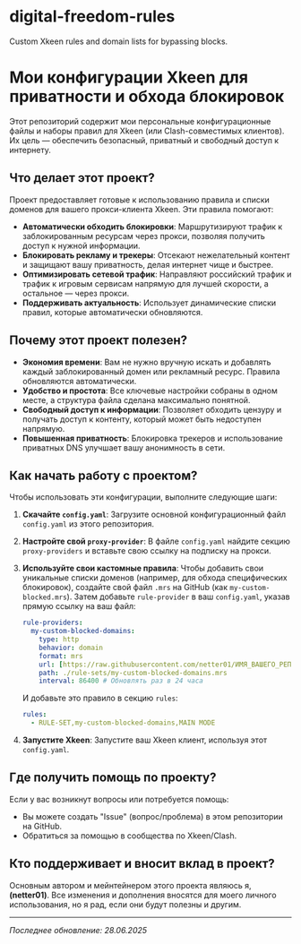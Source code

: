 # digital-freedom-rules
Custom Xkeen rules and domain lists for bypassing blocks.
# Мои конфигурации Xkeen для приватности и обхода блокировок

Этот репозиторий содержит мои персональные конфигурационные файлы и наборы правил для Xkeen (или Clash-совместимых клиентов). Их цель — обеспечить безопасный, приватный и свободный доступ к интернету.

## Что делает этот проект?

Проект предоставляет готовые к использованию правила и списки доменов для вашего прокси-клиента Xkeen. Эти правила помогают:

* **Автоматически обходить блокировки**: Маршрутизируют трафик к заблокированным ресурсам через прокси, позволяя получить доступ к нужной информации.
* **Блокировать рекламу и трекеры**: Отсекают нежелательный контент и защищают вашу приватность, делая интернет чище и быстрее.
* **Оптимизировать сетевой трафик**: Направляют российский трафик и трафик к игровым сервисам напрямую для лучшей скорости, а остальное — через прокси.
* **Поддерживать актуальность**: Использует динамические списки правил, которые автоматически обновляются.

## Почему этот проект полезен?

* **Экономия времени**: Вам не нужно вручную искать и добавлять каждый заблокированный домен или рекламный ресурс. Правила обновляются автоматически.
* **Удобство и простота**: Все ключевые настройки собраны в одном месте, а структура файла сделана максимально понятной.
* **Свободный доступ к информации**: Позволяет обходить цензуру и получать доступ к контенту, который может быть недоступен напрямую.
* **Повышенная приватность**: Блокировка трекеров и использование приватных DNS улучшает вашу анонимность в сети.

## Как начать работу с проектом?

Чтобы использовать эти конфигурации, выполните следующие шаги:

1.  **Скачайте `config.yaml`**: Загрузите основной конфигурационный файл `config.yaml` из этого репозитория.
2.  **Настройте свой `proxy-provider`**: В файле `config.yaml` найдите секцию `proxy-providers` и вставьте свою ссылку на подписку на прокси.
3.  **Используйте свои кастомные правила**: Чтобы добавить свои уникальные списки доменов (например, для обхода специфических блокировок), создайте свой файл `.mrs` на GitHub (как `my-custom-blocked.mrs`). Затем добавьте `rule-provider` в ваш `config.yaml`, указав прямую ссылку на ваш файл:

    ```yaml
    rule-providers:
      my-custom-blocked-domains:
        type: http
        behavior: domain
        format: mrs
        url: [https://raw.githubusercontent.com/netter01/ИМЯ_ВАШЕГО_РЕПОЗИТОРИЯ/main/my-custom-blocked.mrs](https://raw.githubusercontent.com/netter01/ИМЯ_ВАШЕГО_РЕПОЗИТОРИЯ/main/my-custom-blocked.mrs) # Замените ИМЯ_ВАШЕГО_РЕПОЗИТОРИЯ на актуальное
        path: ./rule-sets/my-custom-blocked-domains.mrs
        interval: 86400 # Обновлять раз в 24 часа
    ```

    И добавьте это правило в секцию `rules`:

    ```yaml
    rules:
      - RULE-SET,my-custom-blocked-domains,MAIN MODE
    ```

4.  **Запустите Xkeen**: Запустите ваш Xkeen клиент, используя этот `config.yaml`.

## Где получить помощь по проекту?

Если у вас возникнут вопросы или потребуется помощь:

* Вы можете создать "Issue" (вопрос/проблема) в этом репозитории на GitHub.
* Обратиться за помощью в сообщества по Xkeen/Clash.

## Кто поддерживает и вносит вклад в проект?

Основным автором и мейнтейнером этого проекта являюсь я, **(netter01)**. Все изменения и дополнения вносятся для моего личного использования, но я рад, если они будут полезны и другим.

---
*Последнее обновление: 28.06.2025*
